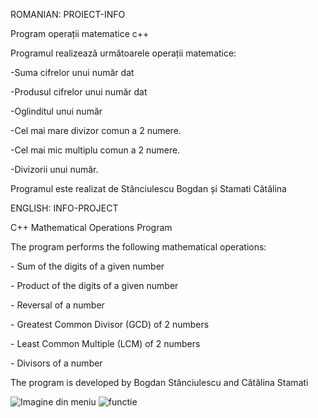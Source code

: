 ROMANIAN: PROIECT-INFO
<p>Program operații matematice c++</p>
<p>Programul realizează următoarele operații matematice:</p>
<p>-Suma cifrelor unui număr dat</p>
<p>-Produsul cifrelor unui număr dat</p>
<p>-Oglinditul unui număr</p>
<p>-Cel mai mare divizor comun a 2 numere.</p>
<p>-Cel mai mic multiplu comun a 2 numere.</p>
<p>-Divizorii unui număr.</p>
<p>Programul este realizat de Stănciulescu Bogdan și Stamati Cătălina</p>
<p>ENGLISH: INFO-PROJECT</p>
<p>C++ Mathematical Operations Program</p>
<p>The program performs the following mathematical operations:</p>
<p>- Sum of the digits of a given number</p>
<p>- Product of the digits of a given number</p>
<p>- Reversal of a number</p>
<p>- Greatest Common Divisor (GCD) of 2 numbers</p>
<p>- Least Common Multiple (LCM) of 2 numbers</p>
<p>- Divisors of a number</p>
<p>The program is developed by Bogdan Stănciulescu and Cătălina Stamati</p>

<img src="https://github.com/bogdanstanciulescu/PROIECT-INFO/assets/161162249/6c752524-090e-4fc8-83e3-d3295fcc23b5" alt="Imagine din meniu">
<img src="https://github.com/bogdanstanciulescu/PROIECT-INFO/assets/161162249/231fa39d-d028-4bf5-a92f-fd28fd8a38cc" alt="functie">
